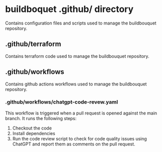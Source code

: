 # buildboquet .github/ directory

Contains configuration files and scripts used to manage the buildbouquet repository.

## .github/terraform

Contains terraform code used to manage the buildbouquet repository. 

## .github/workflows

Contains github actions workflows used to manage the buildbouquet repository.

### .github/workflows/chatgpt-code-revew.yaml

This workflow is triggered when a pull request is opened against the main branch. It runs the following steps:

1. Checkout the code
2. Install dependencies
3. Run the code review script to check for code quality issues using ChatGPT and report them as comments on the pull request.
